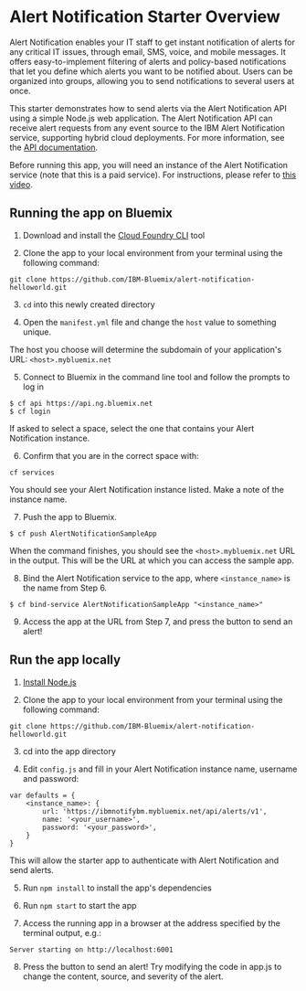 # Alert Notification Starter Overview

Alert Notification enables your IT staff to get instant notification of alerts for any critical IT issues, through email, SMS, voice, and mobile messages.  It offers easy-to-implement filtering of alerts and policy-based notifications that let you define which alerts you want to be notified about. Users can be organized into groups, allowing you to send notifications to several users at once.

This starter demonstrates how to send alerts via the Alert Notification API using a simple Node.js web application.  The Alert Notification API can receive alert requests from any event source to the IBM Alert Notification service, supporting hybrid cloud deployments. For more information, see the [API documentation][api_docs_url].

Before running this app, you will need an instance of the Alert Notification service (note that this is a paid service).  For instructions, please refer to [this video][setup_video_url].


## Running the app on Bluemix

1. Download and install the [Cloud Foundry CLI][cloud_foundry_url] tool

2. Clone the app to your local environment from your terminal using the following command:

  ```
  git clone https://github.com/IBM-Bluemix/alert-notification-helloworld.git
  ```

3. `cd` into this newly created directory

4. Open the `manifest.yml` file and change the `host` value to something unique.

  The host you choose will determine the subdomain of your application's URL:  `<host>.mybluemix.net`

5. Connect to Bluemix in the command line tool and follow the prompts to log in

  ```
  $ cf api https://api.ng.bluemix.net
  $ cf login
  ```

  If asked to select a space, select the one that contains your Alert Notification instance.

6. Confirm that you are in the correct space with:

  ```
  cf services
  ```

  You should see your Alert Notification instance listed.  Make a note of the instance name.

7. Push the app to Bluemix.

  ```
  $ cf push AlertNotificationSampleApp
  ```

  When the command finishes, you should see the `<host>.mybluemix.net` URL in the output.  This will be the URL at which you can access the sample app.

8. Bind the Alert Notification service to the app, where `<instance_name>` is the name from Step 6.
  ```
  $ cf bind-service AlertNotificationSampleApp "<instance_name>"
  ```

9. Access the app at the URL from Step 7, and press the button to send an alert!


## Run the app locally

1. [Install Node.js][install_node_url]

2. Clone the app to your local environment from your terminal using the following command:

  ```
  git clone https://github.com/IBM-Bluemix/alert-notification-helloworld.git
  ```

3. cd into the app directory

4. Edit `config.js` and fill in your Alert Notification instance name, username and password:

  ```
  var defaults = {
      <instance_name>: {
          url: 'https://ibmnotifybm.mybluemix.net/api/alerts/v1',
          name: '<your_username>',
          password: '<your_password>',
      }
  }
  ```
  This will allow the starter app to authenticate with Alert Notification and send alerts.

5. Run `npm install` to install the app's dependencies

6. Run `npm start` to start the app

7. Access the running app in a browser at the address specified by the terminal output, e.g.:
  ```
  Server starting on http://localhost:6001
  ```

8. Press the button to send an alert!  Try modifying the code in app.js to change the content, source, and severity of the alert.

[install_node_url]: https://nodejs.org/en/download/
[cloud_foundry_url]: https://github.com/cloudfoundry/cli
[api_docs_url]: https://ibmnotifybm.mybluemix.net/docs/alerts/v1/
[setup_video_url]: https://www.youtube.com/watch?v=MgtbDXvLIqM
